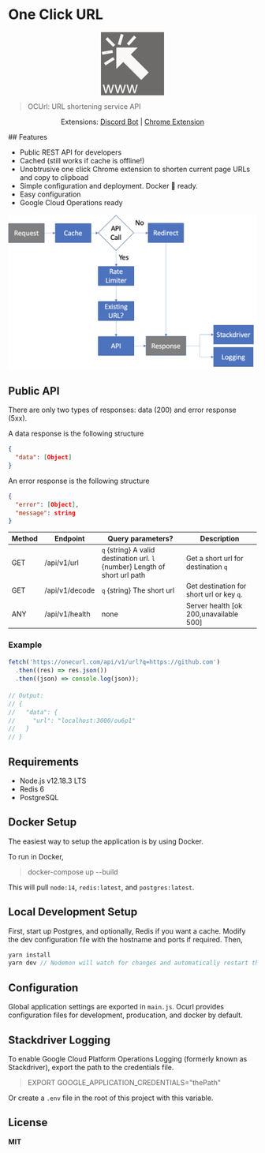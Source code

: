 <h1><b>O</b>ne <b>C</b>lick <b>U</b>RL</h1>
<p align="center">
  <img align="center" src="public/img/icon128.png">
</P>

> OCUrl: URL shortening service API

<p align="center">
  Extensions: 
  <a href="https://github.com/nigel5/ocurl-discord" target="_blank" rel="noopener noreferrer">Discord Bot</a> | <a href="https://chrome.google.com/webstore/detail/1-click-url/obmdcjlmgabdmcoiconimmddlfldpjni?hl=en-GB&authuser=0" target="_blank" rel="noopener noreferrer">Chrome Extension</a>
</P>
## Features

- Public REST API for developers
- Cached (still works if cache is offline!)
- Unobtrusive one click Chrome extension to shorten current page URLs and copy to clipboad
- Simple configuration and deployment. Docker 🐋 ready.
- Easy configuration
- Google Cloud Operations ready

<p align="center">
  <img align="center" src="images/flow.png">
</P>

## Public API

There are only two types of responses: data (200) and error response (5xx).

A data response is the following structure

```json
{
  "data": [Object]
}
```

An error response is the following structure

```json
{
  "error": [Object],
  "message": string
}
```

| Method | Endpoint       | Query parameters?                                                           | Description                               |
| ------ | -------------- | --------------------------------------------------------------------------- | ----------------------------------------- |
| GET    | /api/v1/url    | `q` {string} A valid destination url. `l` {number} Length of short url path | Get a short url for destination `q`       |
| GET    | /api/v1/decode | `q` {string} The short url                                                  | Get destination for short url or key `q`. |
| ANY    | /api/v1/health | none                                                                        | Server health [ok 200,unavailable 500]    |

### Example

```javascript
fetch('https://onecurl.com/api/v1/url?q=https://github.com')
  .then((res) => res.json())
  .then((json) => console.log(json));

// Output:
// {
//   "data": {
//     "url": "localhost:3000/ou6p1"
//   }
// }
```

## Requirements

- Node.js v12.18.3 LTS
- Redis 6
- PostgreSQL

## Docker Setup

The easiest way to setup the application is by using Docker.

To run in Docker,

> docker-compose up --build

This will pull `node:14`, `redis:latest`, and `postgres:latest`.

## Local Development Setup

First, start up Postgres, and optionally, Redis if you want a cache. Modify the dev configuration file with the hostname and ports if required. Then,

```javascript
yarn install
yarn dev // Nodemon will watch for changes and automatically restart the server
```

## Configuration

Global application settings are exported in `main.js`. Ocurl provides configuration files for development, producation, and docker by default.

## Stackdriver Logging

To enable Google Cloud Platform Operations Logging (formerly known as Stackdriver), export the path to the credentials file.

> EXPORT GOOGLE_APPLICATION_CREDENTIALS="thePath"

Or create a `.env` file in the root of this project with this variable.

## License

**MIT**
